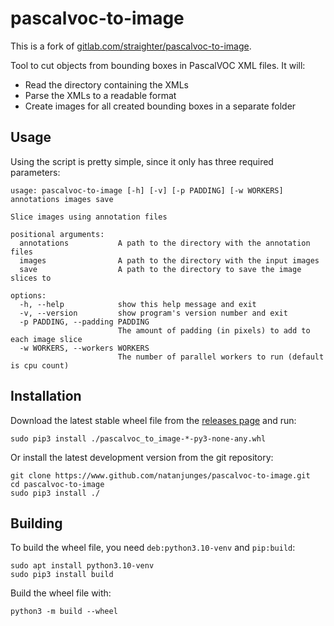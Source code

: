 # pascalvoc-to-image
This is a fork of [gitlab.com/straighter/pascalvoc-to-image](https://gitlab.com/straighter/pascalvoc-to-image).

Tool to cut objects from bounding boxes in PascalVOC XML files. It will:
-   Read the directory containing the XMLs
-   Parse the XMLs to a readable format
-   Create images for all created bounding boxes in a separate folder

## Usage
Using the script is pretty simple, since it only has three required parameters:


```
usage: pascalvoc-to-image [-h] [-v] [-p PADDING] [-w WORKERS] annotations images save

Slice images using annotation files

positional arguments:
  annotations           A path to the directory with the annotation files
  images                A path to the directory with the input images
  save                  A path to the directory to save the image slices to

options:
  -h, --help            show this help message and exit
  -v, --version         show program's version number and exit
  -p PADDING, --padding PADDING
                        The amount of padding (in pixels) to add to each image slice
  -w WORKERS, --workers WORKERS
                        The number of parallel workers to run (default is cpu count)
```

## Installation
Download the latest stable wheel file from the [releases page](https://github.com/natanjunges/pascalvoc-to-image/releases) and run:
```shell
sudo pip3 install ./pascalvoc_to_image-*-py3-none-any.whl
```

Or install the latest development version from the git repository:
```shell
git clone https://www.github.com/natanjunges/pascalvoc-to-image.git
cd pascalvoc-to-image
sudo pip3 install ./
```

## Building
To build the wheel file, you need `deb:python3.10-venv` and `pip:build`:
```shell
sudo apt install python3.10-venv
sudo pip3 install build
```

Build the wheel file with:
```shell
python3 -m build --wheel
```

